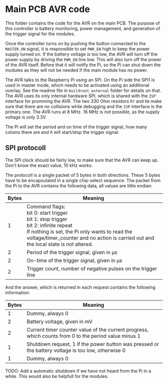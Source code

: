 # Main PCB AVR code
This folder contains the code for the AVR on the main PCB. The purpose of this controller is battery monitoring, power management, and generation of the trigger signal for the modules.

Once the controller turns on by pushing the button connected to the `MASTER_ON` signal, it is responsible to set `PWR_EN` high to keep the power supply turned on. If the battery voltage is too low, the AVR will turn off the power supply by driving the `PWR_EN` line low. This will also turn off the power of the AVR itself. Before that it will notify the Pi, so the Pi can shut down the modules as they will not be needed if the main module has no power.

The AVR talks to the Raspberry Pi using an SPI. On the Pi side the SPI1 is used in master mode, which needs to be activated using an additional overlay. See the readme file in `buildroot_external` folder for details on that. The AVR uses its only internal hardware SPI, which is shared with the `ISP` interface for promming the AVR. The two 330 Ohm resistors `R7` and `R8` make sure that there are no collisions while debugging and the `ISP` interface is the primary one. The AVR runs at 8 MHz. 16 MHz is not possible, as the supply voltage is only 3.3V.

The Pi will set the period and on time of the trigger signal, how many colums there are and it will start/stop the trigger signal.

## SPI protocoll
The SPI clock should be fairly low, to make sure that the AVR can keep up. Don't know the exact value, 10 kHz works.

The protocoll is a single packet of 5 bytes in both directions. These 5 bytes have to be encapsulated in a single chip-select sequence. The packet from the Pi to the AVR contains the following data, all values are little endian:

| Bytes | Meaning |
|---|---|
| 1 | Command flags: <br> bit 0: start trigger<br>bit 1: stop trigger <br> bit 2: infinite repeat <br> If nothing is set, the Pi only wants to read the voltage/timer_counter and no action is carried out and the local state is not altered. |
| 2 | Period of the trigger signal, given in µs |
| 2 | On-time of the trigger signal, given in µs |
| 2 | Trigger count, number of negative pulses on the trigger line |

And the answer, which is returned in each request contains the following information:

| Bytes | Meaning |
|---|---|
| 1 | Dummy, always 0 |
| 2 | Battery voltage, given in mV |
| 2 | Current timer counter value of the current progress, which counts from 0 to the period value minus 1 |
| 1 | Shutdown request, 1 if the power button was pressed or the battery voltage is too low, otherwise 0 |
| 1 | Dummy, always 0 |

TODO: Add a automatic shutdown if we have not heard from the Pi in a while. This would also be helpfull for the modules.
